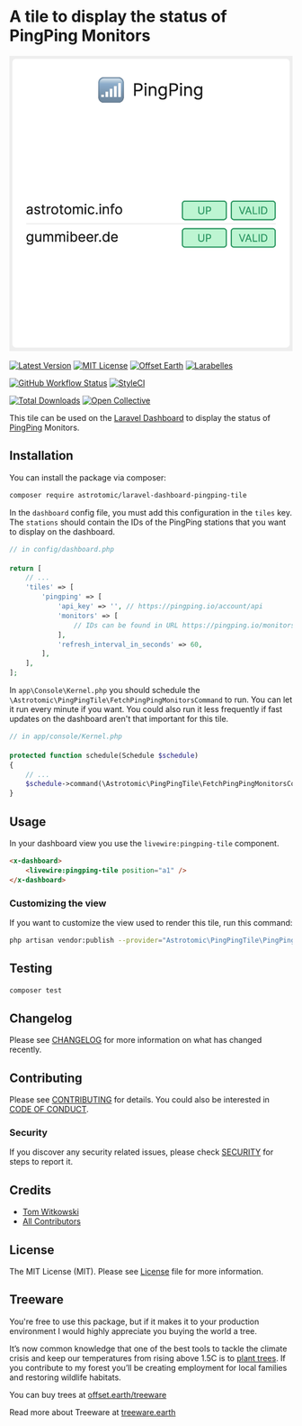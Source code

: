 # A tile to display the status of PingPing Monitors

![Screenshot of Dashboard Tile](tile.png)

[![Latest Version](http://img.shields.io/packagist/v/astrotomic/laravel-dashboard-pingping-tile.svg?label=Release&style=for-the-badge)](https://packagist.org/packages/astrotomic/laravel-dashboard-pingping-tile)
[![MIT License](https://img.shields.io/github/license/Astrotomic/laravel-dashboard-pingping-tile.svg?label=License&color=blue&style=for-the-badge)](https://github.com/Astrotomic/laravel-dashboard-pingping-tile/blob/master/LICENSE)
[![Offset Earth](https://img.shields.io/badge/Treeware-%F0%9F%8C%B3-green?style=for-the-badge)](https://plant.treeware.earth/Astrotomic/laravel-dashboard-pingping-tile)
[![Larabelles](https://img.shields.io/badge/Larabelles-%F0%9F%A6%84-lightpink?style=for-the-badge)](https://www.larabelles.com/)

[![GitHub Workflow Status](https://img.shields.io/github/workflow/status/Astrotomic/laravel-dashboard-pingping-tile/run-tests?style=flat-square&logoColor=white&logo=github&label=Tests)](https://github.com/Astrotomic/laravel-dashboard-pingping-tile/actions?query=workflow%3Arun-tests)
[![StyleCI](https://styleci.io/repos/262285327/shield)](https://styleci.io/repos/262285327)

[![Total Downloads](https://img.shields.io/packagist/dt/astrotomic/laravel-dashboard-pingping-tile.svg?label=Downloads&style=flat-square)](https://packagist.org/packages/astrotomic/laravel-dashboard-pingping-tile)
[![Open Collective](https://img.shields.io/opencollective/all/astrotomic?label=Open%20Collective&style=flat-square)](https://opencollective.com/astrotomic)

This tile can be used on the [Laravel Dashboard](https://docs.spatie.be/laravel-dashboard) to display the status of [PingPing](https://pingping.io/) Monitors.

## Installation

You can install the package via composer:

```bash
composer require astrotomic/laravel-dashboard-pingping-tile
```

In the `dashboard` config file, you must add this configuration in the `tiles` key. The `stations` should contain the IDs of the PingPing stations that you want to display on the dashboard.

```php
// in config/dashboard.php

return [
    // ...
    'tiles' => [
        'pingping' => [
            'api_key' => '', // https://pingping.io/account/api
            'monitors' => [
                // IDs can be found in URL https://pingping.io/monitors/[0-9]+
            ],
            'refresh_interval_in_seconds' => 60,
        ],
    ],
];
```

In `app\Console\Kernel.php` you should schedule the `\Astrotomic\PingPingTile\FetchPingPingMonitorsCommand` to run. You can let it run every minute if you want. You could also run it less frequently if fast updates on the dashboard aren't that important for this tile.

```php
// in app/console/Kernel.php

protected function schedule(Schedule $schedule)
{
    // ...
    $schedule->command(\Astrotomic\PingPingTile\FetchPingPingMonitorsCommand::class)->everyMinute();
}
```

## Usage

In your dashboard view you use the `livewire:pingping-tile` component.

```html
<x-dashboard>
    <livewire:pingping-tile position="a1" />
</x-dashboard>
```

### Customizing the view

If you want to customize the view used to render this tile, run this command:

```bash
php artisan vendor:publish --provider="Astrotomic\PingPingTile\PingPingTileServiceProvider" --tag="dashboard-pingping-tile-views"
```

## Testing

```bash
composer test
```

## Changelog

Please see [CHANGELOG](CHANGELOG.md) for more information on what has changed recently.

## Contributing

Please see [CONTRIBUTING](https://github.com/Astrotomic/.github/blob/master/CONTRIBUTING.md) for details. You could also be interested in [CODE OF CONDUCT](https://github.com/Astrotomic/.github/blob/master/CODE_OF_CONDUCT.md).

### Security

If you discover any security related issues, please check [SECURITY](https://github.com/Astrotomic/.github/blob/master/SECURITY.md) for steps to report it.

## Credits

-   [Tom Witkowski](https://github.com/Gummibeer)
-   [All Contributors](https://github.com/Astrotomic/laravel-dashboard-pingping-tile/graphs/contributors)

## License

The MIT License (MIT). Please see [License](LICENSE) file for more information.

## Treeware

You're free to use this package, but if it makes it to your production environment I would highly appreciate you buying the world a tree.

It’s now common knowledge that one of the best tools to tackle the climate crisis and keep our temperatures from rising above 1.5C is to [plant trees](https://www.bbc.co.uk/news/science-environment-48870920). If you contribute to my forest you’ll be creating employment for local families and restoring wildlife habitats.

You can buy trees at [offset.earth/treeware](https://plant.treeware.earth/Astrotomic/laravel-dashboard-pingping-tile)

Read more about Treeware at [treeware.earth](https://treeware.earth)
